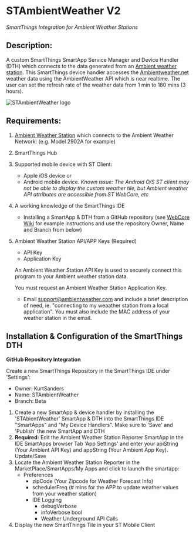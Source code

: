 # STAmbientWeather V2
*SmartThings Integration for Ambient Weather Stations*

## Description:

A custom SmartThings SmartApp Service Manager and Device Handler (DTH) which connects to the data generated from an [Ambient weather station](https://www.ambientweather.com/ambientnet.html).  This SmartThings device handler accesses the [Ambientweather.net](https://ambientweather.net/) weather data using the AmbientWeather API which is near realtime.  The user can set the refresh rate of the weather data from 1 min to 180 mins (3 hours).

![STAmbientWeather logo](https://raw.githubusercontent.com/KurtSanders/STAmbientWeather/master/images/STMobileClient.PNG)

## Requirements:
1. [Ambient Weather Station](https://www.ambientweather.com/ambientnet.html) which connects to the Ambient Weather Network: (e.g. Model 2902A for example)
2. SmartThings Hub
3. Supported mobile device with ST Client:
	* Apple iOS device or 
	* Android mobile device.  *Known issue: The Android O/S ST client may not be able to display the custom weather tile, but Ambient weather API attributes are accessible from ST WebCore, etc*
4. A working knowledge of the SmartThings IDE
	* Installing a SmartApp & DTH from a GitHub repository (see [WebCore Wiki](https://wiki.webcore.co/) for example instructions and use the repository Owner, Name and Branch from below)
5. Ambient Weather Station API/APP Keys (Required)
	* API Key
	* Application Key
 
	An Ambient Weather Station API Key is used to securely connect this program to your Ambient weather station data. 
	
	You must request an Ambient Weather Station Application Key.
	 
	* Email [support@ambientweather.com](mailto:support@ambientweather.com) and include a brief description of need, ie. "connecting to my weaather station from a local application". You must also include the MAC address of your weather station in the email.

## Installation & Configuration of the SmartThings DTH

**GitHub Repository Integration**

Create a new SmartThings Repository in the SmartThings IDE under 'Settings':

* Owner: 		KurtSanders
* Name:		STAmbientWeather
* Branch: 	Beta

1. Create a new SmartApp & device handler by installing the 'STAbientWeather' SmartApp & DTH into the SmartThings IDE "SmartApps" and "My Device Handlers".  Make sure to 'Save' and 'Publish' the new SmartApp and DTH
2. **Required:** Edit the Ambient Weather Station Reporter SmartApp in the IDE SmartApps browser Tab 'App Settings' and enter your apiString (Your Ambient API Key) and appString (Your Ambient App Key).  Update/Save
2. Locate the Ambient Weather Station Reporter in the MarketPlace/SmartApps/My Apps and click to launch the smartapp:
	* Preferences
		* zipCode	(Your Zipcode for Weather Forecast Info)
		* schedulerFreq	(# mins for the APP to update weather values from your weather station)
		* IDE Logging
			* debugVerbose	
			* infoVerbose	bool	
			* Weather Underground API Calls
3. Display the new SmartThings Tile in your ST Mobile Client



